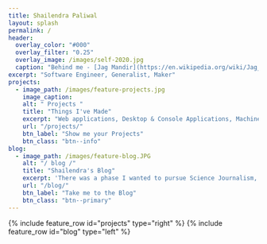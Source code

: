 ```yaml
---
title: Shailendra Paliwal
layout: splash
permalink: /
header:
  overlay_color: "#000"
  overlay_filter: "0.25"
  overlay_image: /images/self-2020.jpg
  caption: "Behind me - [Jag Mandir](https://en.wikipedia.org/wiki/Jag_Mandir), Lake Pichola at Udaipur"
excerpt: "Software Engineer, Generalist, Maker"
projects:
  - image_path: /images/feature-projects.jpg
    image_caption: 
    alt: " Projects "
    title: "Things I've Made"
    excerpt: "Web applications, Desktop & Console Applications, Machine Vision tools, Electronics and a brief stint with Graphic Design. Take a look at everyting I've made"
    url: "/projects/"
    btn_label: "Show me your Projects"
    btn_class: "btn--info"
blog:
  - image_path: /images/feature-blog.JPG
    alt: "/ blog /"
    title: "Shailendra's Blog"
    excerpt: 'There was a phase I wanted to pursue Science Journalism, then there was a time I was learning about Data Science, then I was involved in rebuilding some old systems & wrote about my pain points. This is where everything goes.'
    url: "/blog/"
    btn_label: "Take me to the Blog"
    btn_class: "btn--primary"
---
```


{% include feature_row id="projects" type="right" %}
{% include feature_row id="blog" type="left" %}